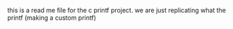 this is a read me file for the c printf project. we are just replicating what the printf (making a custom printf)
